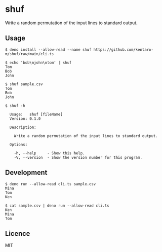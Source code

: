 # shuf
Write a random permutation of the input lines to standard output.

## Usage
```shell
$ deno install --allow-read --name shuf https://github.com/kentaro-m/shuf/raw/main/cli.ts

$ echo 'bob\njohn\ntom' | shuf
Tom
Bob
John

$ shuf sample.csv
Tom
Bob
John

$ shuf -h

  Usage:   shuf [fileName]
  Version: 0.1.0

  Description:

    Write a random permutation of the input lines to standard output.

  Options:

    -h, --help     - Show this help.
    -V, --version  - Show the version number for this program.
```

## Development
```shell
$ deno run --allow-read cli.ts sample.csv
Mina
Tom
Ken

$ cat sample.csv | deno run --allow-read cli.ts
Ken
Mina
Tom
```



## Licence
MIT
